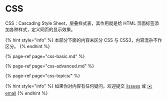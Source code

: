 # CSS

CSS：Cascading Style Sheet，层叠样式表，其作用就是给 HTML 页面标签添加各种样式，定义网页的显示效果。

{% hint style="info" %}
本部分下面的内容未区分 CSS 与 CSS3，内容混杂不作区分。
{% endhint %}

{% page-ref page="css-basic.md" %}

{% page-ref page="css-advanced.md" %}

{% page-ref page="css-topics/" %}

{% hint style="info" %}
如果你对内容有任何疑问，欢迎提交 [❕issues](https://github.com/MrEnvision/Front-end_learning_notes/issues) 或 [ ✉️ email](mailto:EnvisionShen@gmail.com)
{% endhint %}

